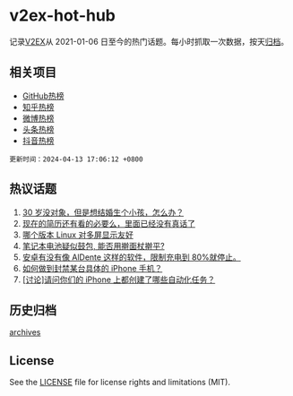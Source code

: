 # v2ex-hot-hub

 记录[V2EX](https://www.v2ex.com/)从 2021-01-06 日至今的热门话题。每小时抓取一次数据，按天[归档](archives)。
 
 ## 相关项目

- [GitHub热榜](https://github.com/lonnyzhang423/github-hot-hub)
- [知乎热榜](https://github.com/lonnyzhang423/zhihu-hot-hub)
- [微博热榜](https://github.com/lonnyzhang423/weibo-hot-hub)
- [头条热榜](https://github.com/lonnyzhang423/toutiao-hot-hub)
- [抖音热榜](https://github.com/lonnyzhang423/douyin-hot-hub)


 `更新时间：2024-04-13 17:06:12 +0800`

## 热议话题

1. [30 岁没对象，但是想结婚生个小孩，怎么办？](https://www.v2ex.com/t/1032017)
1. [现在的简历还有看的必要么，里面已经没有真话了](https://www.v2ex.com/t/1032019)
1. [哪个版本 Linux 对多屏显示友好](https://www.v2ex.com/t/1032112)
1. [笔记本电池疑似鼓包, 能否用擀面杖擀平?](https://www.v2ex.com/t/1032055)
1. [安卓有没有像 AlDente 这样的软件，限制充电到 80%就停止。](https://www.v2ex.com/t/1032060)
1. [如何做到封禁某台具体的 iPhone 手机？](https://www.v2ex.com/t/1032044)
1. [[讨论]请问你们的 iPhone 上都创建了哪些自动化任务？](https://www.v2ex.com/t/1032035)

## 历史归档

[archives](archives)

## License

See the [LICENSE](LICENSE) file for license rights and limitations (MIT).

